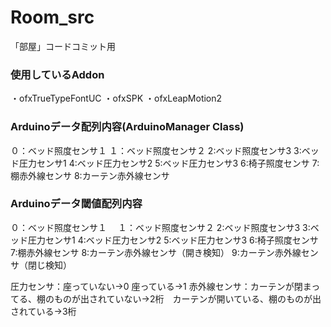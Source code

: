# Room_src
「部屋」コードコミット用

### 使用しているAddon
・ofxTrueTypeFontUC
・ofxSPK
・ofxLeapMotion2

### Arduinoデータ配列内容(ArduinoManager Class)
０：ベッド照度センサ１
１：ベッド照度センサ２
2:ベッド照度センサ3
3:ベッド圧力センサ1
4:ベッド圧力センサ2
5:ベッド圧力センサ3
6:椅子照度センサ
7:棚赤外線センサ
8:カーテン赤外線センサ

### Arduinoデータ閾値配列内容
０：ベッド照度センサ１　
１：ベッド照度センサ２
2:ベッド照度センサ3
3:ベッド圧力センサ1
4:ベッド圧力センサ2
5:ベッド圧力センサ3
6:椅子照度センサ
7:棚赤外線センサ
8:カーテン赤外線センサ（開き検知）
9:カーテン赤外線センサ（閉じ検知）　　

圧力センサ：座っていない→0 座っている→1
赤外線センサ：カーテンが閉まってる、棚のものが出されていない→2桁　カーテンが開いている、棚のものが出されている→3桁

